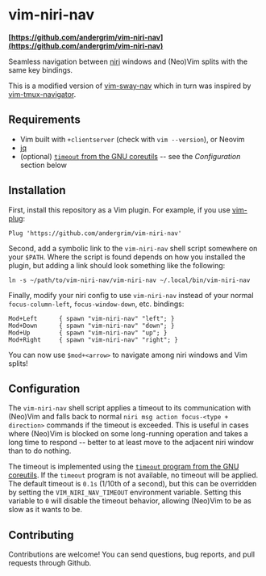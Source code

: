 # vim-niri-nav

**[https://github.com/andergrim/vim-niri-nav](https://github.com/andergrim/vim-niri-nav)**

Seamless navigation between [niri](https://github.com/YaLTeR/niri) windows and (Neo)Vim splits with the same key bindings.

This is a modified version of [vim-sway-nav](https://jasoncarloscox.com/creations/vim-sway-nav/) which
in turn was inspired by [vim-tmux-navigator](https://github.com/christoomey/vim-tmux-navigator).

## Requirements

- Vim built with `+clientserver` (check with `vim --version`), or Neovim
- [jq](https://github.com/stedolan/jq)
- (optional) [`timeout` from the GNU coreutils](https://www.gnu.org/software/coreutils/timeout) -- see the _Configuration_ section below

## Installation

First, install this repository as a Vim plugin. For example, if you use [vim-plug](https://github.com/junegunn/vim-plug):

```
Plug 'https://github.com/andergrim/vim-niri-nav'
```

Second, add a symbolic link to the `vim-niri-nav` shell script somewhere on your `$PATH`. Where the script is found depends on how you installed the plugin, but adding a link should look something like the following:

```
ln -s ~/path/to/vim-niri-nav/vim-niri-nav ~/.local/bin/vim-niri-nav
```

Finally, modify your niri config to use `vim-niri-nav` instead of your normal `focus-column-left`, `focus-window-down`, etc. bindings:

```
Mod+Left      { spawn "vim-niri-nav" "left"; }
Mod+Down      { spawn "vim-niri-nav" "down"; }
Mod+Up        { spawn "vim-niri-nav" "up"; }
Mod+Right     { spawn "vim-niri-nav" "right"; }
```

You can now use `$mod+<arrow>` to navigate among niri windows and Vim splits!

## Configuration

The `vim-niri-nav` shell script applies a timeout to its communication with (Neo)Vim and falls back to normal `niri msg action focus-<type + direction>` commands if the timeout is exceeded. This is useful in cases where (Neo)Vim is blocked on some long-running operation and takes a long time to respond -- better to at least move to the adjacent niri window than to do nothing.

The timeout is implemented using the [`timeout` program from the GNU coreutils](https://www.gnu.org/software/coreutils/timeout). If the `timeout` program is not available, no timeout will be applied. The default timeout is `0.1s` (1/10th of a second), but this can be overridden by setting the `VIM_NIRI_NAV_TIMEOUT` environment variable. Setting this variable to `0` will disable the timeout behavior, allowing (Neo)Vim to be as slow as it wants to be.

## Contributing

Contributions are welcome! You can send questions, bug reports, and pull requests through Github.
